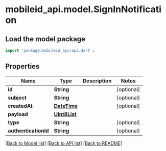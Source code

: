 # mobileid_api.model.SignInNotification

## Load the model package
```dart
import 'package:mobileid_api/api.dart';
```

## Properties
Name | Type | Description | Notes
------------ | ------------- | ------------- | -------------
**id** | **String** |  | [optional] 
**subject** | **String** |  | [optional] 
**createdAt** | [**DateTime**](DateTime.md) |  | [optional] 
**payload** | [**Uint8List**](Uint8List.md) |  | 
**type** | **String** |  | [optional] 
**authenticationId** | **String** |  | [optional] 

[[Back to Model list]](../README.md#documentation-for-models) [[Back to API list]](../README.md#documentation-for-api-endpoints) [[Back to README]](../README.md)


